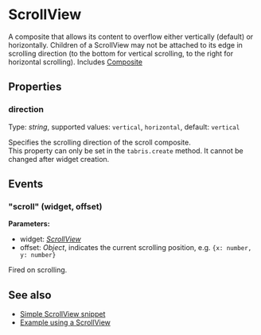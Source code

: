 ---
---
# ScrollView

A composite that allows its content to overflow either vertically (default) or horizontally. Children of a ScrollView may not be attached to its edge in scrolling direction (to the bottom for vertical scrolling, to the right for horizontal scrolling).
Includes [Composite](Composite.md)

## Properties

### direction
Type: *string*, supported values: `vertical`, `horizontal`, default: `vertical`

Specifies the scrolling direction of the scroll composite.<br/>This property can only be set in the `tabris.create` method. It cannot be changed after widget creation.

## Events

### "scroll" (widget, offset)

**Parameters:**

- widget: *[ScrollView](ScrollView.md)*
- offset: *Object*, indicates the current scrolling position, e.g. `{x: number, y: number}`

Fired on scrolling.


## See also

- [Simple ScrollView snippet](https://github.com/eclipsesource/tabris-js/blob/v1.2.0/snippets/scrollview/scrollview.js)
- [Example using a ScrollView](https://github.com/eclipsesource/tabris-js/blob/v1.2.0/examples/parallax/parallax.js)
